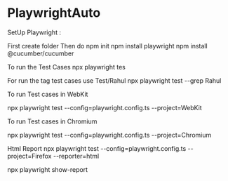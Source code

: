 # PlaywrightAuto
SetUp Playwright :

First create folder 
Then do npm init
npm install playwright
npm install @cucumber/cucumber


To run the Test Cases
npx playwright tes

For run the tag test cases use Test/Rahul
npx playwright test --grep Rahul

To run Test cases in WebKit 

npx playwright test --config=playwright.config.ts --project=WebKit

To run Test cases in Chromium 

npx playwright test --config=playwright.config.ts --project=Chromium


Html Report 
npx playwright test --config=playwright.config.ts --project=Firefox --reporter=html

 npx playwright show-report

